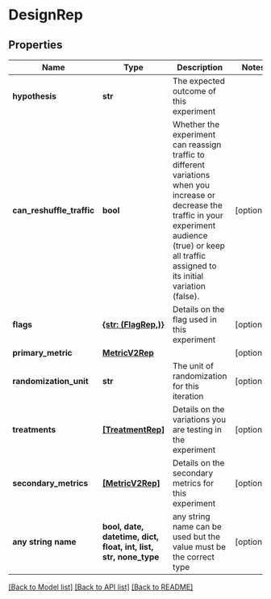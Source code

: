 # DesignRep


## Properties
Name | Type | Description | Notes
------------ | ------------- | ------------- | -------------
**hypothesis** | **str** | The expected outcome of this experiment | 
**can_reshuffle_traffic** | **bool** | Whether the experiment can reassign traffic to different variations when you increase or decrease the traffic in your experiment audience (true) or keep all traffic assigned to its initial variation (false). | [optional] 
**flags** | [**{str: (FlagRep,)}**](FlagRep.md) | Details on the flag used in this experiment | [optional] 
**primary_metric** | [**MetricV2Rep**](MetricV2Rep.md) |  | [optional] 
**randomization_unit** | **str** | The unit of randomization for this iteration | [optional] 
**treatments** | [**[TreatmentRep]**](TreatmentRep.md) | Details on the variations you are testing in the experiment | [optional] 
**secondary_metrics** | [**[MetricV2Rep]**](MetricV2Rep.md) | Details on the secondary metrics for this experiment | [optional] 
**any string name** | **bool, date, datetime, dict, float, int, list, str, none_type** | any string name can be used but the value must be the correct type | [optional]

[[Back to Model list]](../README.md#documentation-for-models) [[Back to API list]](../README.md#documentation-for-api-endpoints) [[Back to README]](../README.md)



